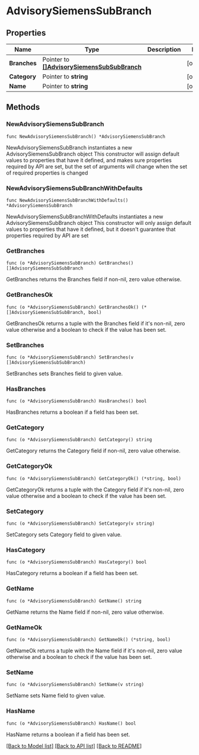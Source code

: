 # AdvisorySiemensSubBranch

## Properties

Name | Type | Description | Notes
------------ | ------------- | ------------- | -------------
**Branches** | Pointer to [**[]AdvisorySiemensSubSubBranch**](AdvisorySiemensSubSubBranch.md) |  | [optional] 
**Category** | Pointer to **string** |  | [optional] 
**Name** | Pointer to **string** |  | [optional] 

## Methods

### NewAdvisorySiemensSubBranch

`func NewAdvisorySiemensSubBranch() *AdvisorySiemensSubBranch`

NewAdvisorySiemensSubBranch instantiates a new AdvisorySiemensSubBranch object
This constructor will assign default values to properties that have it defined,
and makes sure properties required by API are set, but the set of arguments
will change when the set of required properties is changed

### NewAdvisorySiemensSubBranchWithDefaults

`func NewAdvisorySiemensSubBranchWithDefaults() *AdvisorySiemensSubBranch`

NewAdvisorySiemensSubBranchWithDefaults instantiates a new AdvisorySiemensSubBranch object
This constructor will only assign default values to properties that have it defined,
but it doesn't guarantee that properties required by API are set

### GetBranches

`func (o *AdvisorySiemensSubBranch) GetBranches() []AdvisorySiemensSubSubBranch`

GetBranches returns the Branches field if non-nil, zero value otherwise.

### GetBranchesOk

`func (o *AdvisorySiemensSubBranch) GetBranchesOk() (*[]AdvisorySiemensSubSubBranch, bool)`

GetBranchesOk returns a tuple with the Branches field if it's non-nil, zero value otherwise
and a boolean to check if the value has been set.

### SetBranches

`func (o *AdvisorySiemensSubBranch) SetBranches(v []AdvisorySiemensSubSubBranch)`

SetBranches sets Branches field to given value.

### HasBranches

`func (o *AdvisorySiemensSubBranch) HasBranches() bool`

HasBranches returns a boolean if a field has been set.

### GetCategory

`func (o *AdvisorySiemensSubBranch) GetCategory() string`

GetCategory returns the Category field if non-nil, zero value otherwise.

### GetCategoryOk

`func (o *AdvisorySiemensSubBranch) GetCategoryOk() (*string, bool)`

GetCategoryOk returns a tuple with the Category field if it's non-nil, zero value otherwise
and a boolean to check if the value has been set.

### SetCategory

`func (o *AdvisorySiemensSubBranch) SetCategory(v string)`

SetCategory sets Category field to given value.

### HasCategory

`func (o *AdvisorySiemensSubBranch) HasCategory() bool`

HasCategory returns a boolean if a field has been set.

### GetName

`func (o *AdvisorySiemensSubBranch) GetName() string`

GetName returns the Name field if non-nil, zero value otherwise.

### GetNameOk

`func (o *AdvisorySiemensSubBranch) GetNameOk() (*string, bool)`

GetNameOk returns a tuple with the Name field if it's non-nil, zero value otherwise
and a boolean to check if the value has been set.

### SetName

`func (o *AdvisorySiemensSubBranch) SetName(v string)`

SetName sets Name field to given value.

### HasName

`func (o *AdvisorySiemensSubBranch) HasName() bool`

HasName returns a boolean if a field has been set.


[[Back to Model list]](../README.md#documentation-for-models) [[Back to API list]](../README.md#documentation-for-api-endpoints) [[Back to README]](../README.md)


